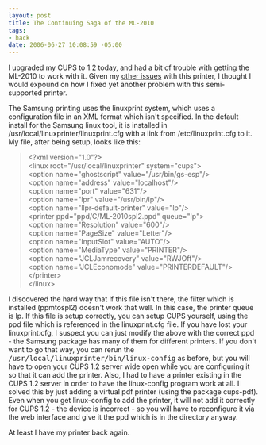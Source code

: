 ```yaml
--- 
layout: post
title: The Continuing Saga of the ML-2010
tags: 
- hack
date: 2006-06-27 10:08:59 -05:00
---
```

I upgraded my CUPS to 1.2 today, and had a bit of trouble with getting the ML-2010 to work with it.  Given my <a title="ML-2010 Setup on AMD64" href="http://base0.net/archives/32-Getting-a-Samsung-ML-2010-to-work-in-Debian-Linux-amd64x86_64.html">other issues</a> with this printer, I thought I would expound on how I fixed yet another problem with this semi-supported printer.

The Samsung printing uses the linuxprint system, which uses a configuration file in an XML format which isn't specified.  In the default install for the Samsung linux tool, it is installed in /usr/local/linuxprinter/linuxprint.cfg with a link from /etc/linuxprint.cfg to it.  My file, after being setup, looks like this:
<blockquote>
<div id="_mcePaste">&lt;?xml version="1.0"?&gt;</div>
<div id="_mcePaste">&lt;linux root="/usr/local/linuxprinter" system="cups"&gt;</div>
<div id="_mcePaste">&lt;option name="ghostscript" value="/usr/bin/gs-esp"/&gt;</div>
<div id="_mcePaste">&lt;option name="address" value="localhost"/&gt;</div>
<div id="_mcePaste">&lt;option name="port" value="631"/&gt;</div>
<div id="_mcePaste">&lt;option name="lpr" value="/usr/bin/lp"/&gt;</div>
<div id="_mcePaste">&lt;option name="llpr-default-printer" value="lp"/&gt;</div>
<div id="_mcePaste">&lt;printer ppd="ppd/C/ML-2010spl2.ppd" queue="lp"&gt;</div>
<div id="_mcePaste">&lt;option name="Resolution" value="600"/&gt;</div>
<div id="_mcePaste">&lt;option name="PageSize" value="Letter"/&gt;</div>
<div id="_mcePaste">&lt;option name="InputSlot" value="AUTO"/&gt;</div>
<div id="_mcePaste">&lt;option name="MediaType" value="PRINTER"/&gt;</div>
<div id="_mcePaste">&lt;option name="JCLJamrecovery" value="RWJOff"/&gt;</div>
<div id="_mcePaste">&lt;option name="JCLEconomode" value="PRINTERDEFAULT"/&gt;</div>
<div id="_mcePaste">&lt;/printer&gt;</div>
<div id="_mcePaste">&lt;/linux&gt;</div></blockquote>
I discovered the hard way that if this file isn't there, the filter which is installed (ppmtospl2) doesn't work that well.  In this case, the printer queue is lp.  If this file is setup correctly, you can setup CUPS yourself, using the ppd file which is referenced in the linuxprint.cfg file.  If you have lost your linuxprint.cfg, I suspect you can just modify the above with the correct ppd - the Samsung package has many of them for different printers.   If you don't want to go that way, you can rerun the <tt>/usr/local/linuxprinter/bin/linux-config</tt> as before, but you will have to open your CUPS 1.2 server wide open while you are configuring it so that it can add the printer.  Also, I had to have a printer existing in the CUPS 1.2 server in order to have the linux-config program work at all.  I solved this by just adding a virtual pdf printer (using the package cups-pdf).  Even when you get linux-config to add the printer, it will not add it correctly for CUPS 1.2 - the device is incorrect - so you will have to reconfigure it via the web interface and give it the ppd which is in the directory anyway.

At least I have my printer back again.

